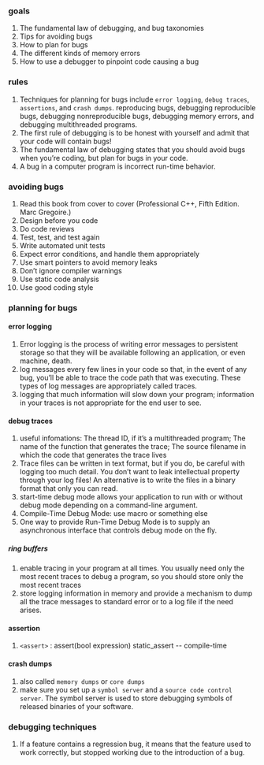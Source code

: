 ### goals
1. The fundamental law of debugging, and bug taxonomies
2. Tips for avoiding bugs
3. How to plan for bugs
4. The different kinds of memory errors
5. How to use a debugger to pinpoint code causing a bug

### rules
1. Techniques for planning for bugs include `error logging`, `debug traces`, `assertions`, and `crash dumps`. reproducing bugs, debugging reproducible bugs, debugging nonreproducible bugs, debugging memory errors, and debugging multithreaded programs.
2. The first rule of debugging is to be honest with yourself and admit that your code will contain bugs!
3. The fundamental law of debugging states that you should avoid bugs when you’re coding, but plan for bugs in your code.
4. A bug in a computer program is incorrect run-time behavior.

### avoiding bugs
1. Read this book from cover to cover (Professional C++, Fifth Edition. Marc Gregoire.)
2. Design before you code
3. Do code reviews
4. Test, test, and test again
5. Write automated unit tests
6. Expect error conditions, and handle them appropriately
7. Use smart pointers to avoid memory leaks
8. Don’t ignore compiler warnings
9. Use static code analysis
10. Use good coding style


### planning for bugs

#### error logging
1. Error logging is the process of writing error messages to persistent storage so that they will be available following an application, or even machine, death. 
2. log messages every few lines in your code so that, in the event of any bug, you’ll be able to trace the code path that was executing. These types of log messages are appropriately called traces.
3. logging that much information will slow down your program; information in your traces is not appropriate for the end user to see. 

#### debug traces
1. useful infomations: The thread ID, if it’s a multithreaded program; The name of the function that generates the trace; The source filename in which the code that generates the trace lives
2. Trace files can be written in text format, but if you do, be careful with logging too much detail. You don’t want to leak intellectual property through your log files! An alternative is to write the files in a binary format that only you can read.
3. start-time debug mode allows your application to run with or without debug mode depending on a command-line argument.
4. Compile-Time Debug Mode: use macro or something else
5. One way to provide Run-Time Debug Mode is to supply an asynchronous interface that controls debug mode on the fly.

##### ring buffers
1. enable tracing in your program at all times. You usually need only the most recent traces to debug a program, so you should store only the most recent traces
2. store logging information in memory and provide a mechanism to dump all the trace messages to standard error or to a log file if the need arises.

#### assertion
1. `<assert>` : assert(bool expression) static_assert -- compile-time

#### crash dumps
1. also called `memory dumps` or `core dumps`
2. make sure you set up a `symbol server` and a `source code control server`. The symbol server is used to store debugging symbols of released binaries of your software. 

### debugging techniques
1. If a feature contains a regression bug, it means that the feature used to work correctly, but stopped working due to the introduction of a bug.


